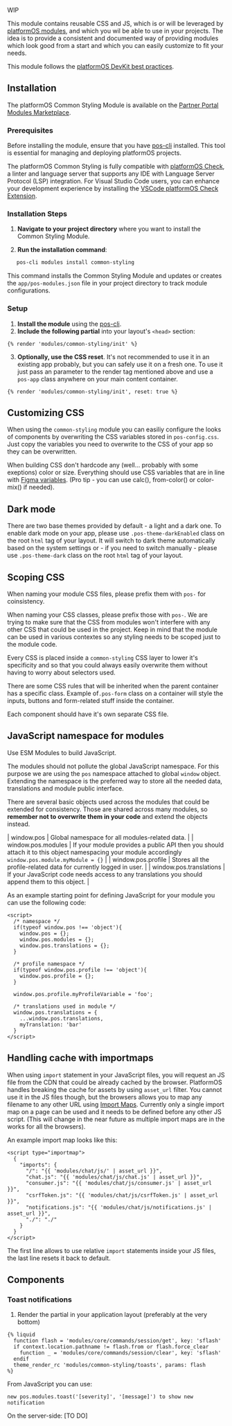 WIP

This module contains reusable CSS and JS, which is or will be leveraged by [platformOS modules](https://documentation.platformos.com/developer-guide/modules/platformos-modules#our-modules), and which you wil be able to use in your projects. The idea is to provide a consistent and documented way of providing modules which look good from a start and which you can easily customize to fit your needs.

This module follows the [platformOS DevKit best practices](https://documentation.staging.oregon.platform-os.com/developer-guide/modules/platformos-modules).

## Installation

The platformOS Common Styling Module is available on the [Partner Portal Modules Marketplace](https://partners.platformos.com/marketplace/pos_modules/154).

### Prerequisites

Before installing the module, ensure that you have [pos-cli](https://github.com/mdyd-dev/pos-cli#overview) installed. This tool is essential for managing and deploying platformOS projects.

The platformOS Common Styling is fully compatible with [platformOS Check](https://github.com/Platform-OS/platformos-lsp#platformos-check----a-linter-for-platformos), a linter and language server that supports any IDE with Language Server Protocol (LSP) integration. For Visual Studio Code users, you can enhance your development experience by installing the [VSCode platformOS Check Extension](https://marketplace.visualstudio.com/items?itemName=platformOS.platformos-check-vscode).

### Installation Steps

1. **Navigate to your project directory** where you want to install the Common Styling Module.

2. **Run the installation command**:

```bash
   pos-cli modules install common-styling
```

This command installs the Common Styling Module and updates or creates the `app/pos-modules.json` file in your project directory to track module configurations.

### Setup

1. **Install the module** using the [pos-cli](https://github.com/Platform-OS/pos-cli).
2. **Include the following partial** into your layout's `<head>` section:

```liquid
{% render 'modules/common-styling/init' %}
```

3. **Optionally, use the CSS reset**. It's not recommended to use it in an existing app probably, but you can safely use it on a fresh one. To use it just pass an parameter to the render tag mentioned above and use a `pos-app` class anywhere on your main content container.

```liquid
{% render 'modules/common-styling/init', reset: true %}
```

## Customizing CSS

When using the `common-styling` module you can easiliy configure the looks of components by overwriting the CSS variables stored in `pos-config.css`. Just copy the variables you need to overwrite to the CSS of your app so they can be overwritten.

When building CSS don't hardcode any (well... probably with some exeptions) color or size. Everything should use CSS variables that are in line with [Figma variables](https://documentation.platformos.com/kits/ui/platformos-design-kit#download). (Pro tip - you can use calc(), from-color() or color-mix() if needed).


## Dark mode

There are two base themes provided by default - a light and a dark one. To enable dark mode on your app, please use `.pos-theme-darkEnabled` class on the root `html` tag of your layout. It will switch to dark theme automatically based on the system settings or - if you need to switch manually - please use `.pos-theme-dark` class on the root `html` tag of your layout.


## Scoping CSS

When naming your module CSS files, please prefix them with `pos-` for coinsistency.

When naming your CSS classes, please prefix those with `pos-`. We are trying to make sure that the CSS from modules won't interfere with any other CSS that could be used in the project. Keep in mind that the module can be used in various contextes so any styling needs to be scoped just to the module code.

Every CSS is placed inside a `common-styling` CSS layer to lower it's specificity and so that you could always easily overwrite them without having to worry about selectors used.

There are some CSS rules that will be inherited when the parent container has a specific class. Example of`.pos-form` class on a container will style the inputs, buttons and form-related stuff inside the container.

Each component should have it's own separate CSS file.


## JavaScript namespace for modules

Use ESM Modules to build JavaScript.

The modules should not pollute the global JavaScript namespace. For this purpose we are using the `pos` namespace attached to global `window` object. Extending the namespace is the preferred way to store all the needed data, translations and module public interface.

There are several basic objects used across the modules that could be extended for consistency. Those are shared across many modules, so **remember not to overwrite them in your code** and extend the objects instead.

| window.pos | Global namespace for all modules-related data. |
| window.pos.modules | If your module provides a public API then you should attach it to this object namespacing your module accordingly `window.pos.module.myModule = {}` |
| window.pos.profile | Stores all the profile-related data for currently logged in user. |
| window.pos.translations | If your JavaScript code needs access to any translations you should append them to this object. |

As an example starting point for defining JavaScript for your module you can use the following code:

```
<script>
  /* namespace */
  if(typeof window.pos !== 'object'){
    window.pos = {};
    window.pos.modules = {};
    window.pos.translations = {};
  }

  /* profile namespace */
  if(typeof window.pos.profile !== 'object'){
    window.pos.profile = {};
  }

  window.pos.profile.myProfileVariable = 'foo';

  /* translations used in module */
  window.pos.translations = {
    ...window.pos.translations,
    myTranslation: 'bar'
  }
</script>
```


## Handling cache with importmaps

When using `import` statement in your JavaScript files, you will request an JS file from the CDN that could be already cached by the browser. PlatformOS handles breaking the cache for assets by using `asset_url` filter. You cannot use it in the JS files though, but the browsers allows you to map any filename to any other URL using [Import Maps](https://developer.mozilla.org/en-US/docs/Web/HTML/Element/script/type/importmap). Currently only a single import map on a page can be used and it needs to be defined before any other JS script. (This will change in the near future as multiple import maps are in the works for all the browsers).

An example import map looks like this:

```
<script type="importmap">
  {
    "imports": {
      "/": "{{ 'modules/chat/js/' | asset_url }}",
      "chat.js": "{{ 'modules/chat/js/chat.js' | asset_url }}",
      "consumer.js": "{{ 'modules/chat/js/consumer.js' | asset_url }}",
      "csrfToken.js": "{{ 'modules/chat/js/csrfToken.js' | asset_url }}",
      "notifications.js": "{{ 'modules/chat/js/notifications.js' | asset_url }}",
      "./": "./"
    }
  }
</script>
```

The first line allows to use relative `import` statements inside your JS files, the last line resets it back to default.


## Components

### Toast notifications

1. Render the partial in your application layout (preferably at the very bottom)
```
{% liquid
  function flash = 'modules/core/commands/session/get', key: 'sflash'
  if context.location.pathname != flash.from or flash.force_clear
    function _ = 'modules/core/commands/session/clear', key: 'sflash'
  endif
  theme_render_rc 'modules/common-styling/toasts', params: flash
%}
```

From JavaScript you can use:
```
new pos.modules.toast('[severity]', '[message]') to show new notification
```

On the server-side:
[TO DO]